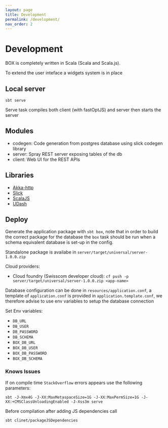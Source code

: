 ```yaml
---
layout: page
title: Development
permalink: /development/
nav_order: 2
---
```


# Development

BOX is completely written in Scala (Scala and Scala.js).

To extend the user inteface a widgets system is in place

## Local server

```
sbt serve
```
Serve task compiles both client (with fastOptJS) and server then starts the server

## Modules

- codegen: Code generation from postgres database using slick codegen library
- server: Spray REST server exposing tables of the db
- client: Web UI for the REST APIs

## Libraries


- [Akka-http](https://doc.akka.io/docs/akka-http/current/)
- [Slick](http://slick.lightbend.com/)
- [ScalaJS](http://www.scala-js.org/)
- [UDash](http://udash.io/)


## Deploy

Generate the application package with `sbt box`, note that in order to build the correct package for the database the
`box` task should be run when a schema equivalent database is set-up in the config.

Standalone package is availabe in
`server/target/universal/server-1.0.0.zip
`

Cloud providers:
- Cloud foundry (Swisscom developer cloud): `cf push -p server/target/universal/server-1.0.0.zip <app-name>`

Database configuration can be done in `resources/application.conf`, a template of `application.conf` is provided in
`application.template.conf`, we therefore advise to use env variables to setup the database connection

Set Env variables:
- `DB_URL`
- `DB_USER`
- `DB_PASSWORD`
- `DB_SCHEMA`
- `BOX_DB_URL`
- `BOX_DB_USER`
- `BOX_DB_PASSWORD`
- `BOX_DB_SCHEMA`


### Knows Issues


If on compile time `StackOverflow` errors appears use the following parameters:
```
sbt -J-Xmx4G -J-XX:MaxMetaspaceSize=1G -J-XX:MaxPermSize=1G -J-XX:+CMSClassUnloadingEnabled -J-Xss3m serve
```


Before compilation after adding JS dependencies call  
```
sbt clinet/packageJSDependencies
```
